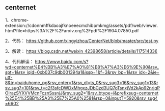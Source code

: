 ## centernet
1、chrome-extension://cdonnmffkdaoajfknoeeecmchibpmkmg/assets/pdf/web/viewer.html?file=https%3A%2F%2Farxiv.org%2Fpdf%2F1904.07850.pdf

2、代码：
  https://github.com/xingyizhou/CenterNet/blob/master/src/test.py

3、解读：
  https://blog.csdn.net/weixin_42398658/article/details/117514336

4、代码解读：
  https://www.baidu.com/s?wd=centernet%E4%BB%A3%E7%A0%81%E8%A7%A3%E6%9E%90&rsv_spt=1&rsv_iqid=0xb037c9db001394a1&issp=1&f=3&rsv_bp=1&rsv_idx=2&ie=utf-8&tn=baiduhome_pg&rsv_enter=1&rsv_dl=ts_0&rsv_sug3=16&rsv_sug1=13&rsv_sug7=101&rsv_t=c2f3sfcDWDxMhgxzJDbCzd3UQ7oTsnxjVd2kAp92nrjqPOIrazSYXVVMcnFcznSssnjJ&rsv_sug2=1&rsv_btype=i&prefixsug=centernet%25E4%25BB%25A3%25E7%25A0%2581&rsp=0&inputT=5920&rsv_sug4=6602

